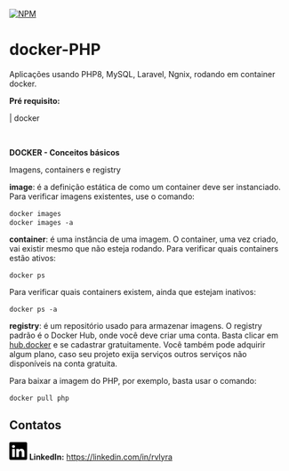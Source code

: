 [![NPM](https://img.shields.io/apm/l/react)](https://github.com/rvlyra/docker-PHP/blob/master/LICENSE)

# docker-PHP
Aplicações usando PHP8, MySQL, Laravel, Ngnix, rodando em container docker.


__Pré requisito:__

| docker 

<br/>


__DOCKER - Conceitos básicos__

Imagens, containers e registry

__image__: é a definição estática de como um container deve ser instanciado.
Para verificar imagens existentes, use o comando:

    docker images
    docker images -a

__container__: é uma instância de uma imagem. O container, uma vez criado, vai existir mesmo que não esteja rodando.
Para verificar quais containers estão ativos:

    docker ps

Para verificar quais containers existem, ainda que estejam inativos:

    docker ps -a


__registry__: é um repositório usado para armazenar imagens. O registry padrão é o Docker Hub, onde você deve criar uma conta. Basta clicar em [hub.docker](https://hub.docker.com/) e se cadastrar gratuitamente. Você também pode adquirir algum plano, caso seu projeto exija serviços outros serviços não disponíveis na conta gratuita.

Para baixar a imagem do PHP, por exemplo, basta usar o comando:

    docker pull php




## Contatos
<!-- ![Linkedin](.assets/email.svg) __Email:__ dev_admin@rvlyra.com.br -->


![Linkedin](.assets/linkedin.svg) __LinkedIn:__ https://linkedin.com/in/rvlyra

